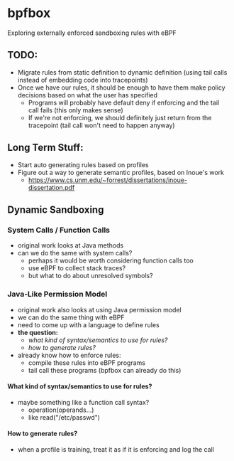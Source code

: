 # bpfbox

Exploring externally enforced sandboxing rules with eBPF

## TODO:

- Migrate rules from static definition to dynamic definition (using tail calls instead of embedding code into tracepoints)
- Once we have our rules, it should be enough to have them make policy decisions based on what the user has specified
    - Programs will probably have default deny if enforcing and the tail call fails (this only makes sense)
    - If we're not enforcing, we should definitely just return from the tracepoint (tail call won't need to happen anyway)

## Long Term Stuff:

- Start auto generating rules based on profiles
- Figure out a way to generate semantic profiles, based on Inoue's work
    - https://www.cs.unm.edu/~forrest/dissertations/inoue-dissertation.pdf

## Dynamic Sandboxing

### System Calls / Function Calls

- original work looks at Java methods
- can we do the same with system calls?
    - perhaps it would be worth considering function calls too
    - use eBPF to collect stack traces?
    - but what to do about unresolved symbols?

### Java-Like Permission Model

- original work also looks at using Java permission model
- we can do the same thing with eBPF
- need to come up with a language to define rules
- **the question:**
    - *what kind of syntax/semantics to use for rules?*
    - *how to generate rules?*
- already know how to enforce rules:
    - compile these rules into eBPF programs
    - tail call these programs (bpfbox can already do this)

#### What kind of syntax/semantics to use for rules?

- maybe something like a function call syntax?
    - operation(operands...)
    - like read("/etc/passwd")

#### How to generate rules?

- when a profile is training, treat it as if it is enforcing and log the call
